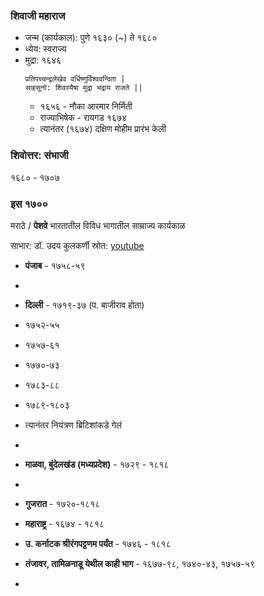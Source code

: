 
### शिवाजी महाराज
- जन्म (कार्यकाल): पुणे १६३० (~) ते १६८० 
- ध्येय: स्वराज्य
- मुद्रा: १६४६
  ```
  प्रतिपच्चन्द्रलेखेव वर्धिष्णुर्विश्ववन्दिता |
  साहसूनो: शिवस्यैषा मुद्रा भद्राय राजते ||
  ```
  - १६५६ - नौका आरमार निर्मिती
  - राज्याभिषेक - रायगड १६७४
  - त्यानंतर (१६७४) दक्षिण मोहीम प्रारंभ केली

 ### शिवोत्तर: संभाजी
 १६८० - १७०७ 

### इस १७००

मराठे / **पेशवे** भारतातील विविध भागातील साम्राज्य कार्यकाळ 

साभार: डॉ. उदय कुलकर्णी स्रोत: [youtube](https://www.youtube.com/watch?v=gHCwplqaqAM)

- **पंजाब** - १७५८-५९
- 
- **दिल्ली** - १७१९-३७ (प. बाजीराव होता)
-   १७५२-५५
-   १७५७-६१
-   १७७०-७३
-   १७८३-८८
-   १७८९-१८०३
-   त्यानंतर नियंत्रण ब्रिटिशांकडे गेलं
-   
-   **माळवा, बुंदेलखंड (मध्यप्रदेश)** - १७२९ - १८१८
-   
-   **गुजरात** - १७२०-१८१८

-   **महाराष्ट्र** - १६७४ - १८१८

-   **उ. कर्नाटक श्रीरंगपट्टणम पर्यंत** - १७४६ - १८१८

-   **तंजावर, तामिळनाडू येथील काही भाग** - १६७७-९८, १७४०-४३, १७५७-५९
-   
